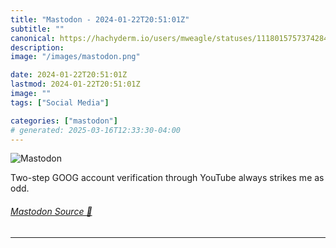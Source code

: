 ```yaml
---
title: "Mastodon - 2024-01-22T20:51:01Z"
subtitle: ""
canonical: https://hachyderm.io/users/mweagle/statuses/111801575737428499
description:
image: "/images/mastodon.png"

date: 2024-01-22T20:51:01Z
lastmod: 2024-01-22T20:51:01Z
image: ""
tags: ["Social Media"]

categories: ["mastodon"]
# generated: 2025-03-16T12:33:30-04:00
---
```

![Mastodon](/images/mastodon.png)

<p>Two-step GOOG account verification through YouTube always strikes me as odd.</p>


###### [Mastodon Source 🐘](https://hachyderm.io/@mweagle/111801575737428499)

___
